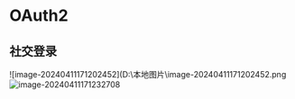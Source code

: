 # OAuth2

## 社交登录

![image-20240411171202452](D:\本地图片\image-20240411171202452.png![image-20240411171232708](D:\本地图片\image-20240411171232708.png)
